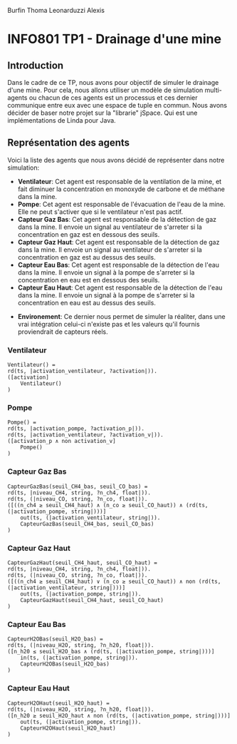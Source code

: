 Burfin Thoma
Leonarduzzi Alexis

# INFO801 TP1 - Drainage d'une mine

## Introduction
Dans le cadre de ce TP, nous avons pour objectif de simuler le drainage d'une mine. Pour cela, nous allons utiliser un modèle de simulation multi-agents ou chacun de ces agents est un processus et ces dernier communique entre eux avec une espace de tuple en commun.
Nous avons décider de baser notre projet sur la "librarie" jSpace. Qui est une implémentations de Linda pour Java.

## Représentation des agents
Voici la liste des agents que nous avons décidé de représenter dans notre simulation:
- **Ventilateur**: Cet agent est responsable de la ventilation de la mine, et fait diminuer la concentration en monoxyde de carbone et de méthane dans la mine.
- **Pompe**: Cet agent est responsable de l'évacuation de l'eau de la mine. Elle ne peut s'activer que si le ventilateur n'est pas actif.
- **Capteur Gaz Bas**: Cet agent est responsable de la détection de gaz dans la mine. Il envoie un signal au ventilateur de s'arreter si la concentration en gaz est en dessous des seuils.
- **Capteur Gaz Haut**: Cet agent est responsable de la détection de gaz dans la mine. Il envoie un signal au ventilateur de s'arreter si la concentration en gaz est au dessus des seuils.
- **Capteur Eau Bas**: Cet agent est responsable de la détection de l'eau dans la mine. Il envoie un signal à la pompe de s'arreter si la concentration en eau est en dessous des seuils.
- **Capteur Eau Haut**: Cet agent est responsable de la détection de l'eau dans la mine. Il envoie un signal à la pompe de s'arreter si la concentration en eau est au dessus des seuils.
+ **Environement**: Ce dernier nous permet de simuler la réaliter, dans une vrai intégration celui-ci n'existe pas et les valeurs qu'il fournis proviendrait de capteurs réels.

### Ventilateur
````
Ventilateur() =
rd(ts, |activation_ventilateur, ?activation|)).
([activation]
    Ventilateur()
)
````

### Pompe
````
Pompe() =
rd(ts, |activation_pompe, ?activation_p|)).
rd(ts, |activation_ventilateur, ?activation_v|)).
([activation_p ∧ non activation_v]
    Pompe()
)
````

### Capteur Gaz Bas
````
CapteurGazBas(seuil_CH4_bas, seuil_CO_bas) =
rd(ts, |niveau_CH4, string, ?n_ch4, float|)).
rd(ts, (|niveau_CO, string, ?n_co, float|)).
([((n_ch4 ≥ seuil_CH4_haut) ∧ (n_co ≥ seuil_CO_haut)) ∧ (rd(ts, (|activation_pompe, string|)))]
    out(ts, (|activation_ventilateur, string|)).
    CapteurGazBas(seuil_CH4_bas, seuil_CO_bas)
)
````

### Capteur Gaz Haut
````
CapteurGazHaut(seuil_CH4_haut, seuil_CO_haut) =
rd(ts, |niveau_CH4, string, ?n_ch4, float|)).
rd(ts, (|niveau_CO, string, ?n_co, float|)).
([((n_ch4 ≥ seuil_CH4_haut) ∨ (n_co ≥ seuil_CO_haut)) ∧ non (rd(ts, (|activation_ventilateur, string|)))]
    out(ts, (|activation_pompe, string|)).
    CapteurGazHaut(seuil_CH4_haut, seuil_CO_haut)
)
````

### Capteur Eau Bas
````
CapteurH2OBas(seuil_H2O_bas) =
rd(ts, (|niveau_H2O, string, ?n_h20, float|)).
([n_h20 ≤ seuil_H2O_bas ∧ (rd(ts, (|activation_pompe, string|)))]
    in(ts, (|activation_pompe, string|)).
    CapteurH2OBas(seuil_H2O_bas)
)
````

### Capteur Eau Haut
```
CapteurH2OHaut(seuil_H2O_haut) =
rd(ts, (|niveau_H2O, string, ?n_h20, float|)).
([n_h20 ≥ seuil_H2O_haut ∧ non (rd(ts, (|activation_pompe, string|)))]
    out(ts, (|activation_pompe, string|)).
    CapteurH2OHaut(seuil_H2O_haut)
)
```